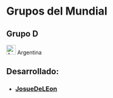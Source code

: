 # Grupos del Mundial

## Grupo D
<img alt="Argentina" 
src="http://www.banderas-mundo.es/argentina" 
width="25" height="25"> Argentina 

## Desarrollado:

- ### [JosueDeLEon](https://instagram/brokispty) 
